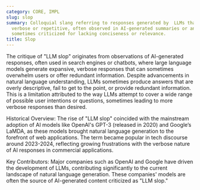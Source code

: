 ```yaml
---
category: CORE, IMPL
slug: slop
summary: Colloquial slang referring to responses generated by  LLMs that may be overly
  verbose or repetitive, often observed in AI-generated summaries or answers, and
  sometimes criticized for lacking conciseness or relevance.
title: Slop
---
```


The critique of "LLM slop" originates from observations of AI-generated responses, often used in search engines or chatbots, where large language models generate expansive, verbose responses that can sometimes overwhelm users or offer redundant information. Despite advancements in natural language understanding, LLMs sometimes produce answers that are overly descriptive, fail to get to the point, or provide redundant information. This is a limitation attributed to the way LLMs attempt to cover a wide range of possible user intentions or questions, sometimes leading to more verbose responses than desired.

Historical Overview: The rise of "LLM slop" coincided with the mainstream adoption of AI models like OpenAI's GPT-3 (released in 2020) and Google’s LaMDA, as these models brought natural language generation to the forefront of web applications. The term became popular in tech discourse around 2023-2024, reflecting growing frustrations with the verbose nature of AI responses in commercial applications.

Key Contributors: Major companies such as OpenAI and Google have driven the development of LLMs, contributing significantly to the current landscape of natural language generation. These companies' models are often the source of AI-generated content criticized as "LLM slop."